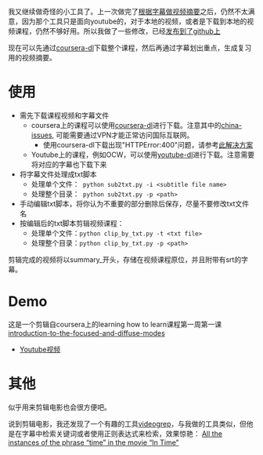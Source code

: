 <!--
.. title: 根据字幕做视频摘要续集
.. slug: video_keynote_2
.. date: 2019-07-05 12:00 UTC+08:00
.. tags: 
.. category: python
.. link:
.. description:
.. type: text
-->

我又继续做奇怪的小工具了。上一次做完了[根据字幕做视频摘要](https://goldengrape.github.io/posts/python/video_keynote/)之后，仍然不太满意，因为那个工具只是面向youtube的，对于本地的视频，或者是下载到本地的视频课程，仍然不够好用。所以我做了一些修改，已经[发布到了github上](https://github.com/goldengrape/video_keynotes)

现在可以先通过[coursera-dl](https://github.com/coursera-dl/coursera-dl)下载整个课程，然后再通过字幕划出重点，生成复习用的视频摘要。

<!-- TEASER_END -->
# 使用

* 需先下载课程视频和字幕文件
    * coursera上的课程可以使用[coursera-dl](https://github.com/coursera-dl/coursera-dl)进行下载。注意其中的[china-issues](https://github.com/coursera-dl/coursera-dl#china-issues), 可能需要通过VPN才能正常访问国际互联网。
        * 使用coursera-dl下载出现"HTTPError:400"问题，请参考[此解决方案](https://github.com/coursera-dl/coursera-dl/issues/702#issuecomment-506929946)
    * Youtube上的课程，例如OCW，可以使用[youtube-dl](https://rg3.github.io/youtube-dl/)进行下载。注意需要将对应的字幕也下载下来
* 将字幕文件处理成txt脚本
    * 处理单个文件：``` python sub2txt.py -i <subtitle file name>```
    * 处理整个目录：``` python sub2txt.py -p <path>```
* 手动编辑txt脚本，将你认为不重要的部分删除后保存，尽量不要修改txt文件名
* 按编辑后的txt脚本剪辑视频课程：
    * 处理单个文件：```python clip_by_txt.py -t <txt file>```
    * 处理整个目录：```python clip_by_txt.py -p <path>```

剪辑完成的视频将以summary_开头，存储在视频课程原位，并且附带有srt的字幕。

# Demo

这是一个剪辑自coursera上的learning how to learn课程第一周第一课[introduction-to-the-focused-and-diffuse-modes](https://www.coursera.org/learn/learning-how-to-learn/lecture/75EsZ/introduction-to-the-focused-and-diffuse-modes) 

* [Youtube视频](https://www.youtube.com/embed/UjkYY6HUSyY)

# 其他

似乎用来剪辑电影也会很方便吧。

说到剪辑电影，我还发现了一个有趣的工具[videogrep](https://antiboredom.github.io/videogrep/)，与我做的工具类似，但他是在字幕中检索关键词或者使用正则表达式来检索，效果惊艳：
[All the instances of the phrase “time” in the movie “In Time”](https://www.youtube.com/watch?v=PQMzOUeprlk)

